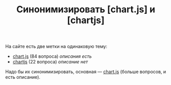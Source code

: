 ﻿---
title: "Синонимизировать [chart.js] и [chartjs]"
se.owner.user_id: 507516
se.owner.display_name: "чистов_n - за Россию"
se.owner.link: "https://ru.meta.stackoverflow.com/users/507516/%d1%87%d0%b8%d1%81%d1%82%d0%be%d0%b2-n-%d0%b7%d0%b0-%d0%a0%d0%be%d1%81%d1%81%d0%b8%d1%8e"
se.link: "https://ru.meta.stackoverflow.com/questions/14214/%d0%a1%d0%b8%d0%bd%d0%be%d0%bd%d0%b8%d0%bc%d0%b8%d0%b7%d0%b8%d1%80%d0%be%d0%b2%d0%b0%d1%82%d1%8c-chart-js-%d0%b8-chartjs"
se.question_id: 14214
se.post_type: question
---
<p>На сайте есть две метки на одинаковую тему:</p>
<ul>
<li><a href="https://ru.stackoverflow.com/questions/tagged/chart.js" class="post-tag" title="показать вопросы с меткой [chart.js]" aria-label="показать вопросы с меткой [chart.js]" rel="tag" aria-labelledby="tag-chart.js-tooltip-container">chart.js</a> (84 вопроса) <em>описания есть</em></li>
<li><a href="https://ru.stackoverflow.com/questions/tagged/chartjs" class="post-tag" title="показать вопросы с меткой [chartjs]" aria-label="показать вопросы с меткой [chartjs]" rel="tag" aria-labelledby="tag-chartjs-tooltip-container">chartjs</a> (22 вопроса) <em>описание нет</em></li>
</ul>
<p>Надо бы их синонимизировать, основная — <a href="https://ru.stackoverflow.com/questions/tagged/chart.js" class="post-tag" title="показать вопросы с меткой [chart.js]" aria-label="показать вопросы с меткой [chart.js]" rel="tag" aria-labelledby="tag-chart.js-tooltip-container">chart.js</a> (больше вопросов, и есть описание).</p>
